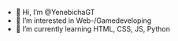 - 👋 Hi, I’m @YenebichaGT
- 👀 I’m interested in Web-/Gamedeveloping
- 🌱 I’m currently learning HTML, CSS, JS, Python

<!---
YenebichaGT/YenebichaGT is a ✨ special ✨ repository because its `README.md` (this file) appears on your GitHub profile.
You can click the Preview link to take a look at your changes.
--->
